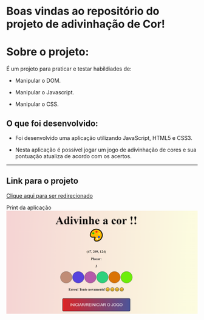 # Boas vindas ao repositório do projeto de adivinhação de Cor!

# Sobre o projeto:

É um projeto para praticar e testar habildiades de:
- Manipular o DOM.

- Manipular o Javascript.

- Manipular o CSS.



## O que foi desenvolvido:

- Foi desenvolvido uma aplicação utilizando JavaScript, HTML5 e CSS3.

- Nesta aplicação é possível jogar um jogo de adivinhação de cores e sua pontuação atualiza de acordo com os acertos.

---
## Link para o projeto
[Clique aqui para ser redirecionado](https://jenifergs.github.io/project-color-guess/)

Print da aplicação 
![print-adivinhe-a-cor](assets/print-adivinhe-a-cor.png)

